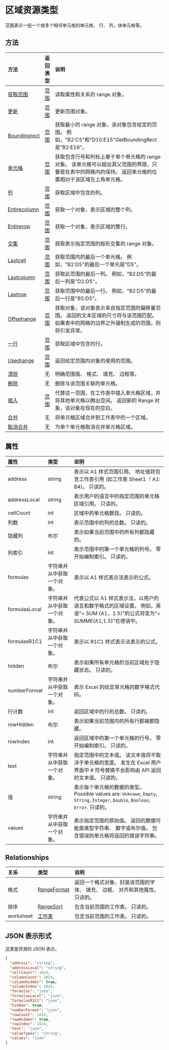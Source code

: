 # <a name="range-resource-type"></a>区域资源类型

范围表示一组一个或多个相邻单元格的单元格、 行、 列，块单元格等。


## <a name="methods"></a>方法

| 方法           | 返回类型    |说明|
|:---------------|:--------|:----------|
|[获取范围](../api/range_get.md) | [范围](range.md) |读取属性和关系的 range 对象。|
|[更新](../api/range_update.md) | [范围](range.md)   |更新范围对象。 |
|[Boundingrect](../api/range_boundingrect.md)|[范围](range.md)|获取最小的 range 对象，该对象包含给定的范围。 例如，"B2:C5"和"D10:E15"GetBoundingRect 是"B2:E16"。|
|[单元格](../api/range_cell.md)|[范围](range.md)|获取包含行号和列标上基于单个单元格的 range 对象。 该单元格可以超出其父范围的界限，只要是在表中的网格内的保持。 返回单元格的位置相对于该区域左上角单元格。|
|[列](../api/range_column.md)|[范围](range.md)|获取区域中包含的列。|
|[Entirecolumn](../api/range_entirecolumn.md)|[范围](range.md)|获取一个对象，表示区域的整个列。|
|[Entirerow](../api/range_entirerow.md)|[范围](range.md)|获取一个对象，表示区域的整行。|
|[交集](../api/range_intersection.md)|[范围](range.md)|获取表示指定范围的矩形交集的 range 对象。|
|[Lastcell](../api/range_lastcell.md)|[范围](range.md)|获取范围内的最后一个单元格。 例如，"B2:D5"的最后一个单元是"D5"。|
|[Lastcolumn](../api/range_lastcolumn.md)|[范围](range.md)|获取此范围的最后一列。 例如，"B2:D5"的最后一列是"D2:D5"。|
|[Lastrow](../api/range_lastrow.md)|[范围](range.md)|获取范围中的最后一行。 例如，"B2:D5"的最后一行是"B5:D5"。|
|[Offsetrange](../api/range_offsetrange.md)|[范围](range.md)|获取对象，该对象表示来自指定范围的偏移量范围。 返回的文本区域的尺寸将与该范围匹配。 如果表中的网格的边界之外强制生成的范围，则将引发异常。|
|[一行](../api/range_row.md)|[范围](range.md)|获取区域中包含的行。|
|[Usedrange](../api/range_usedrange.md)|[范围](range.md)|返回给定范围内对象的使用的范围。|
|[清除](../api/range_clear.md)|无|明确范围值、 格式、 填充、 边框等。|
|[删除](../api/range_delete.md)|无|删除与该范围关联的单元格。|
|[插入](../api/range_insert.md)|[范围](range.md)|代替这一范围，在工作表中插入单元格区域，并将其他单元格以腾出空间。 返回新的 Range 对象，该对象在现在的空白。|
|[合并](../api/range_merge.md)|无|将单元格区域合并到工作表中的一个区域。|
|[取消合并](../api/range_unmerge.md)|无|为单个单元格取消合并单元格区域。|

## <a name="properties"></a>属性
| 属性     | 类型   |说明|
|:---------------|:--------|:----------|
|address|string|表示以 A1 样式范围引用。 地址值将包含工作表引用 (如工作表 Sheet1 ！A1: B4)。 只读的。|
|addressLocal|string|表示用户的语言中的指定范围的单元格区域引用。 只读的。|
|cellCount|int|区域中的单元格数目。 只读的。|
|列数|int|表示范围中的列的总数。 只读的。|
|隐藏列|布尔|表示如果当前范围中的所有列都隐藏的。|
|列索引|int|表示范围中的第一个单元格的列号。 零开始编制索引。 只读的。|
|formulas|字符串并从中获取一个对象。|表示以 A1 样式表示法表示的公式。|
|formulasLocal|字符串并从中获取一个对象。|代表公式以 A1 样式表示法，以用户的语言和数字格式的区域设置。  例如，英语"= SUM (A1，1.5)"的公式将变为"= SUMME(A1;1.5)"在德语中。|
|formulasR1C1|字符串并从中获取一个对象。|表示以 R1C1 样式表示法表示的公式。|
|hidden|布尔|表示如果所有单元格的当前区域处于隐藏状态。 只读的。|
|numberFormat|字符串并从中获取一个对象。|表示 Excel 的给定单元格的数字格式代码。|
|行计数|int|返回区域中的行的总数。 只读的。|
|rowHidden|布尔|表示如果当前范围内的所有行都被都隐藏。|
|rowIndex|int|返回区域中的第一个单元格的行号。 零开始编制索引。 只读的。|
|text|字符串并从中获取一个对象。|指定范围中的文本值。 该文本值将不取决于单元格的宽度。 发生在 Excel 用户界面中 # 符号替换不会影响由 API 返回的文本值。 只读的。|
|值|string|表示每个单元格的数据的类型。 Possible values are: `Unknown`, `Empty`, `String`, `Integer`, `Double`, `Boolean`, `Error`. 只读的。|
|values|字符串并从中获取一个对象。|表示指定范围的原始值。 返回的数据可能是类型字符串、 数字或布尔值。 包含错误的单元格将返回的错误字符串。|

## <a name="relationships"></a>Relationships
| 关系 | 类型   |说明|
|:---------------|:--------|:----------|
|格式|[RangeFormat](rangeformat.md)|返回一个格式对象，封装该范围的字体、 填充、 边框、 对齐和其他属性。 只读的。|
|排序|[RangeSort](rangesort.md)|包含当前范围的工作表。 只读的。|
|worksheet|[工作表](worksheet.md)|包含当前范围的工作表。 只读的。|

## <a name="json-representation"></a>JSON 表示形式

这里是资源的 JSON 表示。

<!-- {
  "blockType": "resource",
  "optionalProperties": [

  ],
  "@odata.type": "microsoft.graph.range"
}-->

```json
{
  "address": "string",
  "addressLocal": "string",
  "cellCount": 1024,
  "columnCount": 1024,
  "columnHidden": true,
  "columnIndex": 1024,
  "formulas": "json",
  "formulasLocal": "json",
  "formulasR1C1": "json",
  "hidden": true,
  "numberFormat": "json",
  "rowCount": 1024,
  "rowHidden": true,
  "rowIndex": 1024,
  "text": "json",
  "valueTypes": "string",
  "values": "json"
}

```

<!-- uuid: 8fcb5dbc-d5aa-4681-8e31-b001d5168d79
2015-10-25 14:57:30 UTC -->
<!-- {
  "type": "#page.annotation",
  "description": "Range resource",
  "keywords": "",
  "section": "documentation",
  "tocPath": ""
}-->
